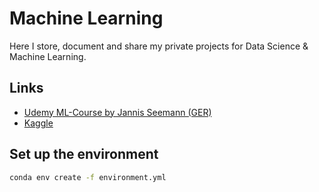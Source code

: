 # Machine Learning

Here I store, document and share my private projects for Data Science & Machine Learning.

## Links

- [Udemy ML-Course by Jannis Seemann (GER)](https://www.udemy.com/course/machine-learning-komplett/)
- [Kaggle](https://www.kaggle.com/)

## Set up the environment

```bash
conda env create -f environment.yml
```
